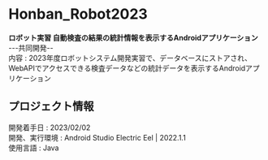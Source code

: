 # Honban_Robot2023
  __ロボット実習 自動検査の結果の統計情報を表示するAndroidアプリケーション__  
---共同開発--  
内容 : 2023年度ロボットシステム開発実習で、データベースにストアされ、WebAPIでアクセスできる検査データなどの統計データを表示するAndroidアプリケーション

## プロジェクト情報  
開発着手日 : 2023/02/02  
開発、実行環境 : Android Studio Electric Eel | 2022.1.1  
使用言語 : Java